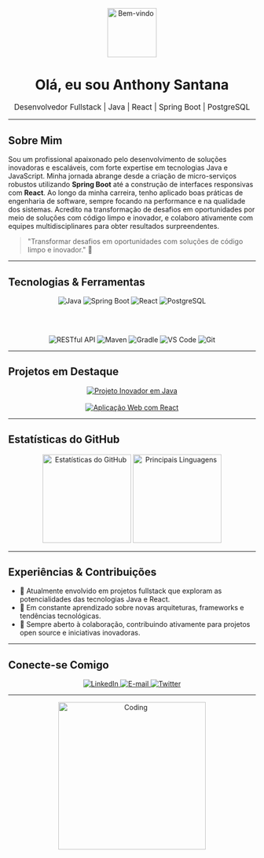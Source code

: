 <!-- [Início do README] -->

<div align="center">
  <!-- Cabeçalho com GIF animado e título -->
  <img src="https://media.giphy.com/media/hvRJCLFzcasrR4ia7z/giphy.gif" alt="Bem-vindo" width="100" />
  <h1>Olá, eu sou Anthony Santana</h1>
  <p style="font-size: 1.1em;">Desenvolvedor Fullstack | Java | React | Spring Boot | PostgreSQL</p>
</div>

---

## Sobre Mim

Sou um profissional apaixonado pelo desenvolvimento de soluções inovadoras e escaláveis, com forte expertise em tecnologias Java e JavaScript. Minha jornada abrange desde a criação de micro-serviços robustos utilizando **Spring Boot** até a construção de interfaces responsivas com **React**. Ao longo da minha carreira, tenho aplicado boas práticas de engenharia de software, sempre focando na performance e na qualidade dos sistemas. Acredito na transformação de desafios em oportunidades por meio de soluções com código limpo e inovador, e colaboro ativamente com equipes multidisciplinares para obter resultados surpreendentes.

> "Transformar desafios em oportunidades com soluções de código limpo e inovador." 🚀

---

## Tecnologias & Ferramentas

<div align="center">
  <!-- Badges Principais -->
  <img src="https://img.shields.io/badge/Java-ED8B00?style=for-the-badge&logo=java&logoColor=white" alt="Java" />
  <img src="https://img.shields.io/badge/Spring_Boot-6DB33F?style=for-the-badge&logo=spring-boot&logoColor=white" alt="Spring Boot" />
  <img src="https://img.shields.io/badge/React-20232A?style=for-the-badge&logo=react&logoColor=61DAFB" alt="React" />
  <img src="https://img.shields.io/badge/PostgreSQL-316192?style=for-the-badge&logo=postgresql&logoColor=white" alt="PostgreSQL" />

  <br /><br />

  <!-- Badges Extras com animações leves -->
  <img src="https://img.shields.io/badge/RESTful_API-007ACC?style=for-the-badge&logo=swagger&logoColor=white" alt="RESTful API" />
  <img src="https://img.shields.io/badge/Maven-3.6+-C71A36?style=for-the-badge&logo=apache-maven&logoColor=white" alt="Maven" />
  <img src="https://img.shields.io/badge/Gradle-6.0+-02303A?style=for-the-badge&logo=gradle&logoColor=white" alt="Gradle" />
  <img src="https://img.shields.io/badge/VS_Code-007ACC?style=for-the-badge&logo=visual-studio-code&logoColor=white" alt="VS Code" />
  <img src="https://img.shields.io/badge/Git-Git-231F20?style=for-the-badge&logo=git&logoColor=white" alt="Git" />
</div>

---

## Projetos em Destaque

<div align="center">
  <!-- Animação para os projetos com efeito de digitação -->
  <a href="https://github.com/Anthony-Santana11/projeto1" target="_blank">
    <img src="https://readme-typing-svg.herokuapp.com?color=%23ED8B00&size=24&center=true&lines=Projeto+Inovador+em+Java" alt="Projeto Inovador em Java" />
  </a>
  <br /><br />
  <a href="https://github.com/Anthony-Santana11/projeto2" target="_blank">
    <img src="https://readme-typing-svg.herokuapp.com?color=%2361DAFB&size=24&center=true&lines=Aplicação+Web+com+React" alt="Aplicação Web com React" />
  </a>
</div>

---

## Estatísticas do GitHub

<div align="center">
  <!-- Estatísticas modernas com temas animados -->
  <img src="https://github-readme-stats.vercel.app/api?username=Anthony-Santana11&show_icons=true&theme=tokyonight" alt="Estatísticas do GitHub" height="180" />
  <img src="https://github-readme-stats.vercel.app/api/top-langs/?username=Anthony-Santana11&layout=compact&theme=tokyonight" alt="Principais Linguagens" height="180" />
</div>

---

## Experiências & Contribuições

- 🔭 Atualmente envolvido em projetos fullstack que exploram as potencialidades das tecnologias Java e React.
- 🌱 Em constante aprendizado sobre novas arquiteturas, frameworks e tendências tecnológicas.
- 🤝 Sempre aberto à colaboração, contribuindo ativamente para projetos open source e iniciativas inovadoras.

---

## Conecte-se Comigo

<div align="center">
  <a href="https://www.linkedin.com/in/anthoony/" target="_blank">
    <img src="https://img.shields.io/badge/LinkedIn-0A66C2?style=for-the-badge&logo=linkedin&logoColor=white" alt="LinkedIn" />
  </a>
  <a href="mailto:seuemail@gmail.com">
    <img src="https://img.shields.io/badge/E-mail-D14836?style=for-the-badge&logo=gmail&logoColor=white" alt="E-mail" />
  </a>
  <a href="https://twitter.com/seu-twitter" target="_blank">
    <img src="https://img.shields.io/badge/Twitter-1DA1F2?style=for-the-badge&logo=twitter&logoColor=white" alt="Twitter" />
  </a>
</div>

---

<div align="center">
  <!-- GIF de encerramento para dar o toque final -->
  <img src="https://media.giphy.com/media/3orieZj1oPTckSMZAs/giphy.gif" alt="Coding" width="300" />
</div>

<!-- [Fim do README] -->
